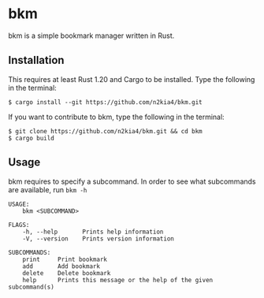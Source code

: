 # bkm

bkm is a simple bookmark manager written in Rust.


## Installation

This requires at least Rust 1.20 and Cargo to be installed. Type the following in the terminal:

```
$ cargo install --git https://github.com/n2kia4/bkm.git
```

If you want to contribute to bkm, type the following in the terminal:

```
$ git clone https://github.com/n2kia4/bkm.git && cd bkm
$ cargo build
```


## Usage

bkm requires to specify a subcommand. In order to see what subcommands are available, run `bkm -h`

```
USAGE:
    bkm <SUBCOMMAND>

FLAGS:
    -h, --help       Prints help information
    -V, --version    Prints version information

SUBCOMMANDS:
    print     Print bookmark
    add       Add bookmark
    delete    Delete bookmark
    help      Prints this message or the help of the given subcommand(s)
```
